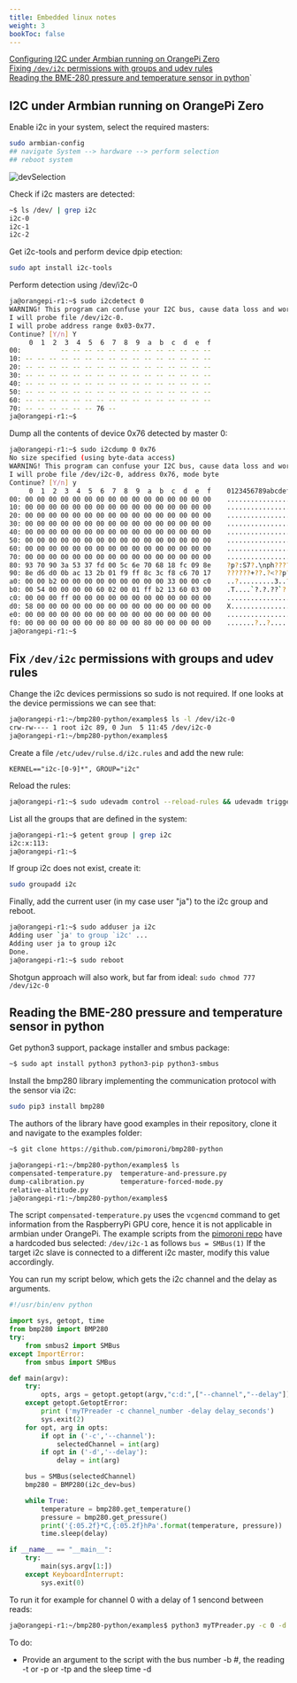```yaml
---
title: Embedded linux notes
weight: 3
bookToc: false
---
```


[Configuring I2C under Armbian running on OrangePi Zero](#i2cArmbian)  
[Fixing ```/dev/i2c``` permissions with groups and udev rules](#permissions)  
[Reading the BME-280 pressure and temperature sensor in python](#BME-280)`

## I2C under Armbian running on OrangePi Zero <a name="i2cArmbian"></a>

Enable i2c in your system, select the required masters:
```bash
sudo armbian-config
## navigate System --> hardware --> perform selection
## reboot system
```
![devSelection](/images/armbian_config_i2c.jpg)

Check if i2c masters are detected:

```bash
~$ ls /dev/ | grep i2c
i2c-0
i2c-1
i2c-2
```

Get i2c-tools and perform device dpip etection:
```bash
sudo apt install i2c-tools
```

Perform detection using /dev/i2c-0
```bash
ja@orangepi-r1:~$ sudo i2cdetect 0
WARNING! This program can confuse your I2C bus, cause data loss and worse!
I will probe file /dev/i2c-0.
I will probe address range 0x03-0x77.
Continue? [Y/n] Y
     0  1  2  3  4  5  6  7  8  9  a  b  c  d  e  f
00:          -- -- -- -- -- -- -- -- -- -- -- -- --
10: -- -- -- -- -- -- -- -- -- -- -- -- -- -- -- --
20: -- -- -- -- -- -- -- -- -- -- -- -- -- -- -- --
30: -- -- -- -- -- -- -- -- -- -- -- -- -- -- -- --
40: -- -- -- -- -- -- -- -- -- -- -- -- -- -- -- --
50: -- -- -- -- -- -- -- -- -- -- -- -- -- -- -- --
60: -- -- -- -- -- -- -- -- -- -- -- -- -- -- -- --
70: -- -- -- -- -- -- 76 --
ja@orangepi-r1:~$
```

Dump all the contents of device 0x76 detected by master 0:

```bash
ja@orangepi-r1:~$ sudo i2cdump 0 0x76
No size specified (using byte-data access)
WARNING! This program can confuse your I2C bus, cause data loss and worse!
I will probe file /dev/i2c-0, address 0x76, mode byte
Continue? [Y/n] y
     0  1  2  3  4  5  6  7  8  9  a  b  c  d  e  f    0123456789abcdef
00: 00 00 00 00 00 00 00 00 00 00 00 00 00 00 00 00    ................
10: 00 00 00 00 00 00 00 00 00 00 00 00 00 00 00 00    ................
20: 00 00 00 00 00 00 00 00 00 00 00 00 00 00 00 00    ................
30: 00 00 00 00 00 00 00 00 00 00 00 00 00 00 00 00    ................
40: 00 00 00 00 00 00 00 00 00 00 00 00 00 00 00 00    ................
50: 00 00 00 00 00 00 00 00 00 00 00 00 00 00 00 00    ................
60: 00 00 00 00 00 00 00 00 00 00 00 00 00 00 00 00    ................
70: 00 00 00 00 00 00 00 00 00 00 00 00 00 00 00 00    ................
80: 93 70 90 3a 53 37 fd 00 5c 6e 70 68 18 fc 09 8e    ?p?:S7?.\nph????
90: 8e d6 d0 0b ac 13 2b 01 f9 ff 8c 3c f8 c6 70 17    ??????+??.?<??p?
a0: 00 00 b2 00 00 00 00 00 00 00 00 00 33 00 00 c0    ..?.........3..?
b0: 00 54 00 00 00 00 60 02 00 01 ff b2 13 60 03 00    .T....`?.?.??`?.
c0: 00 00 00 ff 00 00 00 00 00 00 00 00 00 00 00 00    ................
d0: 58 00 00 00 00 00 00 00 00 00 00 00 00 00 00 00    X...............
e0: 00 00 00 00 00 00 00 00 00 00 00 00 00 00 00 00    ................
f0: 00 00 00 00 00 00 00 80 00 00 80 00 00 00 00 00    .......?..?.....
ja@orangepi-r1:~$

```

## Fix ```/dev/i2c``` permissions with groups and udev rules <a name="permissions"></a>
Change the i2c devices permissions so sudo is not required. If one looks at the device permissions we can see that:
```bash
ja@orangepi-r1:~/bmp280-python/examples$ ls -l /dev/i2c-0
crw-rw---- 1 root i2c 89, 0 Jun  5 11:45 /dev/i2c-0
ja@orangepi-r1:~/bmp280-python/examples$
```
Create a file ```/etc/udev/rulse.d/i2c.rules``` and add the new rule:
```
KERNEL=="i2c-[0-9]*", GROUP="i2c"
```
Reload the rules:
```bash
ja@orangepi-r1:~$ sudo udevadm control --reload-rules && udevadm trigger
```

List all the groups that are defined in the system:
```bash
ja@orangepi-r1:~$ getent group | grep i2c
i2c:x:113:
ja@orangepi-r1:~$
```
If group i2c does not exist, create it:
```bash
sudo groupadd i2c
```
Finally, add the current user (in my case user "ja") to the i2c group and reboot.

```bash
ja@orangepi-r1:~$ sudo adduser ja i2c
Adding user `ja' to group `i2c' ...
Adding user ja to group i2c
Done.
ja@orangepi-r1:~$ sudo reboot
```

Shotgun approach will also work, but far from ideal: ```sudo chmod 777 /dev/i2c-0```

## Reading the BME-280 pressure and temperature sensor in python

Get python3 support, package installer and smbus package:
```bash
~$ sudo apt install python3 python3-pip python3-smbus
```

Install the bmp280 library implementing the communication protocol with the sensor via i2c:
```bash
sudo pip3 install bmp280
```
The authors of the library have good examples in their repository, clone it and navigate to the examples folder:
```bash
~$ git clone https://github.com/pimoroni/bmp280-python
```

```bash
ja@orangepi-r1:~/bmp280-python/examples$ ls
compensated-temperature.py  temperature-and-pressure.py
dump-calibration.py         temperature-forced-mode.py
relative-altitude.py
ja@orangepi-r1:~/bmp280-python/examples$
```

The script ```compensated-temperature.py``` uses the ```vcgencmd``` command to get information from the RaspberryPi GPU core, hence it is not applicable in armbian under OrangePi. The example scripts from the [pimoroni repo](https://github.com/pimoroni/bmp280-python/blob/master/examples/temperature-and-pressure.py) have a hardcoded bus selected: ```/dev/i2c-1``` as follows ```bus = SMBus(1)``` If the target i2c slave is connected to a different i2c master, modify this value accordingly.

You can run my script below, which gets the i2c channel and the delay as arguments.

```python
#!/usr/bin/env python

import sys, getopt, time
from bmp280 import BMP280
try:
    from smbus2 import SMBus
except ImportError:
    from smbus import SMBus

def main(argv):
    try:
        opts, args = getopt.getopt(argv,"c:d:",["--channel","--delay"])
    except getopt.GetoptError:
        print ('myTPreader -c channel_number -delay delay_seconds')
        sys.exit(2)
    for opt, arg in opts:
        if opt in ('-c','--channel'):
            selectedChannel = int(arg)
        if opt in ('-d','--delay'):
            delay = int(arg)

    bus = SMBus(selectedChannel)
    bmp280 = BMP280(i2c_dev=bus)

    while True:
        temperature = bmp280.get_temperature()
        pressure = bmp280.get_pressure()
        print('{:05.2f}*C,{:05.2f}hPa'.format(temperature, pressure))
        time.sleep(delay)

if __name__ == "__main__":
    try:
        main(sys.argv[1:])
    except KeyboardInterrupt:
        sys.exit(0)

```

To run it for example for channel 0 with a delay of 1 sencond between reads:
```bash
ja@orangepi-r1:~/bmp280-python/examples$ python3 myTPreader.py -c 0 -d 1
```

To do:
* Provide an argument to the script with the bus number -b #, the reading -t or -p or -tp and the sleep time -d 